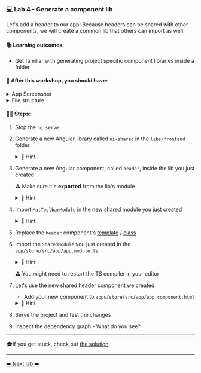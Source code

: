 ### 💻 Lab 4 - Generate a component lib

Let's add a header to our app! Because headers can be shared with other components, we will create a common lib that others can import as well.

#### 📚 Learning outcomes:

- Get familiar with generating project specific component libraries inside a folder

#### 📲 After this workshop, you should have:

<details>
  <summary>App Screenshot</summary>
  <img src="../assets/lab4_screenshot.png" width="500" alt="screenshot of lab4 result">
</details>

<details>
  <summary>File structure</summary>
  <img src="../assets/lab4_directory-structure.png" height="700" alt="lab4 file structure">
</details>

#### 🏋️‍♀️ Steps:

1. Stop the `ng serve`
2. Generate a new Angular library called `ui-shared` in the `libs/frontend` folder

   <details>
   <summary>🐳 Hint</summary>

   - it's a schematic! you've used it before in the second lab, but instead of an `app`, we now want to generate a `lib`
   - use the `--help` command to figure out how to generate it in a **directory**

   </details>

3. Generate a new Angular component, called `header`, inside the lib you just created

   ⚠️ Make sure it's **exported** from the lib's module

   <details><summary>🐳 Hint</summary>

   use `--help` to figure out how to specify under which **project** you want to generate the new component and how to automatically have it **exported**

   </details>

4. Import `MatToolbarModule` in the new shared module you just created


     <details>

   <summary>🐳 Hint</summary>

      ```ts
      import { MatToolbarModule } from '@angular/material/toolbar';

      @NgModule({
         imports: [CommonModule, MatToolbarModule],
         //...
      ```

   </details>

5. Replace the `header` component's [template](https://github.com/rarmatei/nx-workshop/tree/master/examples/lab4/libs/shared/src/lib/header/header.component.html) / [class](https://github.com/rarmatei/nx-workshop/tree/master/examples/lab4/libs/shared/src/lib/header/header.component.ts)

6. Import the `SharedModule` you just created in the `app/store/src/app/app.module.ts`

   <details>
   <summary>🐳 Hint</summary>

   ```typescript
   import { StoreUiSharedModule } from '@bg-hoard/store/ui-shared';
   ```

   </details>

   ⚠️ You might need to restart the TS compiler in your editor

7. Let's use the new shared header component we created

   - Add your new component to `apps/store/src/app/app.component.html`

    <details>
    <summary>🐳 Hint</summary>

   ```html
   <bg-hoard-header title="Board Game Hoard"></bg-hoard-header>
   <div class="container games-layout"></div>
   ```

    </details>

8. Serve the project and test the changes
9. Inspect the dependency graph - What do you see?

---

🎓If you get stuck, check out [the solution](SOLUTION.md)

---

[➡️ Next lab ➡️](../lab5/LAB.md)
